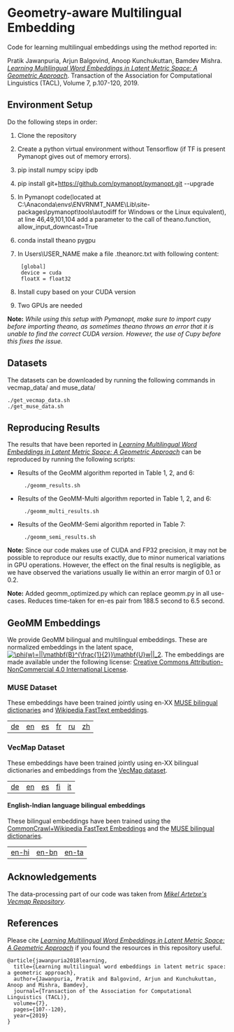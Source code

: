 # Geometry-aware Multilingual Embedding


Code for learning multilingual embeddings using the method reported in: 

Pratik Jawanpuria, Arjun Balgovind, Anoop Kunchukuttan, Bamdev Mishra. _[Learning Multilingual Word Embeddings in Latent Metric Space: A Geometric Approach](https://www.mitpressjournals.org/doi/full/10.1162/tacl_a_00257)_. Transaction of the Association for Computational Linguistics (TACL), Volume 7, p.107-120, 2019.

## Environment Setup
Do the following steps in order:
1. Clone the repository
2. Create a python virtual environment without Tensorflow (if TF is present Pymanopt gives out of memory errors).  
3. pip install numpy scipy ipdb
4. pip install git+https://github.com/pymanopt/pymanopt.git --upgrade
5. In Pymanopt code(located at C:\Anaconda\envs\ENVRNMT_NAME\Lib\site-packages\pymanopt\tools\autodiff for Windows or the Linux equivalent), at line 46,49,101,104 add a parameter to the call of theano.function, allow_input_downcast=True 
6. conda install theano pygpu
7. In Users\USER_NAME make a file .theanorc.txt with following content:

		[global]
		device = cuda
		floatX = float32
8. Install cupy based on your CUDA version
9. Two GPUs are needed

**Note:** *While using this setup with Pymanopt, make sure to import cupy before importing theano, as sometimes theano throws an error that it is unable to find the correct CUDA version. However, the use of Cupy before this fixes the issue.*

## Datasets
The datasets can be downloaded by running the following commands in vecmap_data/ and muse_data/
		
	./get_vecmap_data.sh
	./get_muse_data.sh

## Reproducing Results

The results that have been reported in  _[Learning Multilingual Word Embeddings in Latent Metric Space: A Geometric Approach](https://www.mitpressjournals.org/doi/full/10.1162/tacl_a_00257)_ can be reproduced by running the following scripts:
* Results of the GeoMM algorithm reported in Table 1, 2, and 6:
	
		./geomm_results.sh
* Results of the GeoMM-Multi algorithm reported in Table 1, 2, and 6:
	
		./geomm_multi_results.sh
* Results of the GeoMM-Semi algorithm reported in Table 7:
	
		./geomm_semi_results.sh

**Note:** Since our code makes use of CUDA and FP32 precision, it may not be possible to reproduce our results exactly, due to minor numerical variations in GPU operations. However, the effect on the final results is negligible, as we have observed the variations usually lie within an error margin of 0.1 or 0.2.

**Note:** Added geomm_optimized.py which can replace geomm.py in all use-cases. Reduces time-taken for en-es pair from 188.5 second to 6.5 second.

## GeoMM Embeddings 

We provide GeoMM bilingual and multilingual embeddings. These are normalized embeddings in the latent space, <a href="https://www.codecogs.com/eqnedit.php?latex=\inline&space;\phi(w)=||\mathbf{B}^{\frac{1}{2}}w||_2" target="_blank"><img src="https://latex.codecogs.com/gif.latex?\inline&space;\phi(w)=||\mathbf{B}^{\frac{1}{2}}w||_2" title="\phi(w)=||\mathbf{B}^{\frac{1}{2}}\mathbf{U}w||_2" /></a>. The embeddings are made available under the following license: <a rel="license" href="http://creativecommons.org/licenses/by-nc/4.0/">Creative Commons Attribution-NonCommercial 4.0 International License</a>. 

### MUSE Dataset

These embeddings have been trained jointly using en-XX [MUSE bilingual dictionaries](https://github.com/facebookresearch/MUSE#ground-truth-bilingual-dictionaries) and [Wikipedia FastText embeddings](https://fasttext.cc/docs/en/pretrained-vectors.html).  

|||||||
|---|---|---|---|---|---|
| [de](https://akpublicdata.blob.core.windows.net/publicdata/geomm/muse/muse-de.vec.gz) | [en](https://akpublicdata.blob.core.windows.net/publicdata/geomm/muse/muse-en.vec.gz) | [es](https://akpublicdata.blob.core.windows.net/publicdata/geomm/muse/muse-es.vec.gz) | [fr](https://akpublicdata.blob.core.windows.net/publicdata/geomm/muse/muse-fr.vec.gz) | [ru](https://akpublicdata.blob.core.windows.net/publicdata/geomm/muse/muse-ru.vec.gz) | [zh](https://akpublicdata.blob.core.windows.net/publicdata/geomm/muse/muse-zh.vec.gz) |

### VecMap Dataset

These embeddings have been trained jointly using en-XX bilingual dictionaries and embeddings from the [VecMap dataset](https://github.com/artetxem/vecmap/blob/master/get_data.sh). 

||||||
|---|---|---|---|---|
| [de](https://akpublicdata.blob.core.windows.net/publicdata/geomm/vecmap/vecmap-de.vec.gz) | [en](https://akpublicdata.blob.core.windows.net/publicdata/geomm/vecmap/vecmap-en.vec.gz) | [es](https://akpublicdata.blob.core.windows.net/publicdata/geomm/vecmap/vecmap-es.vec.gz) | [fi](https://akpublicdata.blob.core.windows.net/publicdata/geomm/vecmap/vecmap-fi.vec.gz) | [it](https://akpublicdata.blob.core.windows.net/publicdata/geomm/vecmap/vecmap-it.vec.gz) |

#### English-Indian language bilingual embeddings

These bilingual embeddings have been trained using the [CommonCrawl+Wikipedia FastText Embeddings](https://fasttext.cc/docs/en/crawl-vectors.html) and the [MUSE bilingual dictionaries](https://github.com/facebookresearch/MUSE#ground-truth-bilingual-dictionaries).

||||
|---|---|---|
| [en-hi](https://akpublicdata.blob.core.windows.net/publicdata/geomm/cc/en-hi.tgz) | [en-bn](https://akpublicdata.blob.core.windows.net/publicdata/geomm/cc/en-bn.tgz) | [en-ta](https://akpublicdata.blob.core.windows.net/publicdata/geomm/cc/en-ta.tgz) |  


## Acknowledgements
The data-processing part of our code was taken from _[Mikel Artetxe's Vecmap Repository](https://github.com/artetxem/vecmap)_.

## References
Please cite _[Learning Multilingual Word Embeddings in Latent Metric Space: A Geometric Approach](https://www.mitpressjournals.org/doi/full/10.1162/tacl_a_00257)_ if you found the resources in this repository useful.

	@article{jawanpuria2018learning,
	  title={Learning multilingual word embeddings in latent metric space: a geometric approach},
	  author={Jawanpuria, Pratik and Balgovind, Arjun and Kunchukuttan, Anoop and Mishra, Bamdev},
	  journal={Transaction of the Association for Computational Linguistics (TACL)},
	  volume={7},
	  pages={107--120},
	  year={2019}
	}
